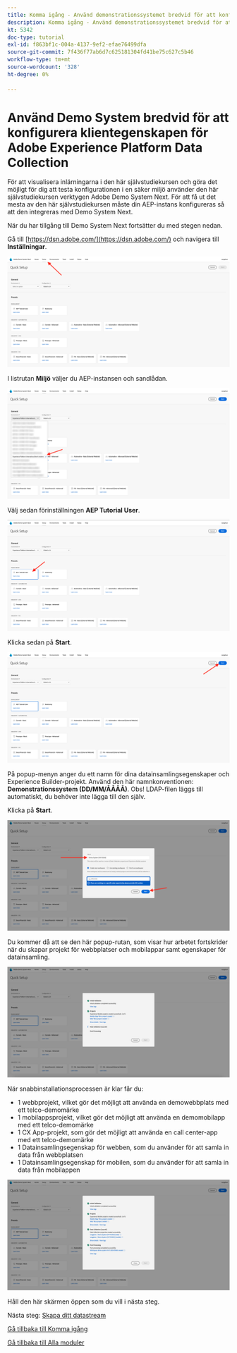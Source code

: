 ```yaml
---
title: Komma igång - Använd demonstrationssystemet bredvid för att konfigurera Launch-egenskapen
description: Komma igång - Använd demonstrationssystemet bredvid för att konfigurera Launch-egenskapen
kt: 5342
doc-type: tutorial
exl-id: f863bf1c-004a-4137-9ef2-efae76499dfa
source-git-commit: 7f436f77ab6d7c625181304fd41be75c627c5b46
workflow-type: tm+mt
source-wordcount: '328'
ht-degree: 0%

---
```


# Använd Demo System bredvid för att konfigurera klientegenskapen för Adobe Experience Platform Data Collection

För att visualisera inlärningarna i den här självstudiekursen och göra det möjligt för dig att testa konfigurationen i en säker miljö använder den här självstudiekursen verktygen Adobe Demo System Next. För att få ut det mesta av den här självstudiekursen måste din AEP-instans konfigureras så att den integreras med Demo System Next.

När du har tillgång till Demo System Next fortsätter du med stegen nedan.

Gå till [https://dsn.adobe.com/](https://dsn.adobe.com/) och navigera till **Inställningar**.

![DSN](./images/dsnsetup.png)

I listrutan **Miljö** väljer du AEP-instansen och sandlådan.

![DSN](./images/dsnh1.png)

Välj sedan förinställningen **AEP Tutorial User**.

![DSN](./images/dsnhome.png)

Klicka sedan på **Start**.

![DSN](./images/dsn2.png)

På popup-menyn anger du ett namn för dina datainsamlingsegenskaper och Experience Builder-projekt. Använd den här namnkonventionen: **Demonstrationssystem (DD/MM/ÅÅÅÅ)**. Obs! LDAP-filen läggs till automatiskt, du behöver inte lägga till den själv.

Klicka på **Start**.

![DSN](./images/dsn3.png)

Du kommer då att se den här popup-rutan, som visar hur arbetet fortskrider när du skapar projekt för webbplatser och mobilappar samt egenskaper för datainsamling.

![DSN](./images/dsn4.png)

När snabbinstallationsprocessen är klar får du:

- 1 webbprojekt, vilket gör det möjligt att använda en demowebbplats med ett telco-demomärke
- 1 mobilappsprojekt, vilket gör det möjligt att använda en demomobilapp med ett telco-demomärke
- 1 CX App-projekt, som gör det möjligt att använda en call center-app med ett telco-demomärke
- 1 Datainsamlingsegenskap för webben, som du använder för att samla in data från webbplatsen
- 1 Datainsamlingsegenskap för mobilen, som du använder för att samla in data från mobilappen

![DSN](./images/dsn5.png)

Håll den här skärmen öppen som du vill i nästa steg.

Nästa steg: [Skapa ditt datastream](./ex3.md)

[Gå tillbaka till Komma igång](./getting-started.md)

[Gå tillbaka till Alla moduler](./../../../overview.md)
